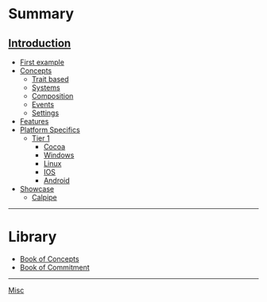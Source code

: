 # Summary

[Introduction](./introduction.md)
---
- [First example](./first_example.md)
- [Concepts](./concepts/concepts.md)
    - [Trait based](./concepts/traits_based_cross_platform.md)
    - [Systems](./concepts/systems.md)
    - [Composition](./concepts/composition.md)
    - [Events](./concepts/events.md)
    - [Settings](./concepts/settings.md)
- [Features](./features.md)
- [Platform Specifics](./specifics.md)
    - [Tier 1](./specifics/tier1.md)
        - [Cocoa]()
        - [Windows]()
        - [Linux]()
        - [IOS]()
        - [Android]()
- [Showcase](./showcase/showcase.md)
    - [Calpipe](./showcase/calpipe.md)


---
# Library
- [Book of Concepts]()
- [Book of Commitment]()
---
[Misc](./misc.md)